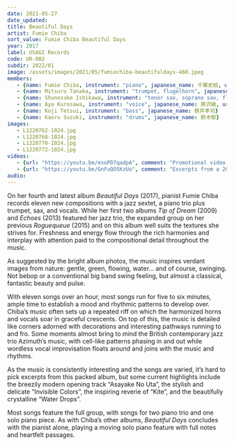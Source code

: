 ```yaml
---
date: 2021-05-27
date_updated: 
title: Beautiful Days
artist: Fumie Chiba
sort_value: Fumie Chiba Beautiful Days
year: 2017
label: USAGI Records
code: UR-002
subdir: 2022/01
image: /assets/images/2021/05/fumiechiba-beautifuldays-460.jpeg
members:
   - {name: Fumie Chiba, instrument: "piano", japanese_name: 千葉史絵, url: "https://fumiechiba.com"}
   - {name: Mitsuru Tanaka, instrument: "trumpet, flugelhorn", japanese_name: 田中充, url: "http://www.mitzru.com/"}
   - {name: Shunosuke Ishikawa, instrument: "tenor sax, soprano sax, flute", japanese_name: 石川周之介}
   - {name: Aya Kurosawa, instrument: "voice", japanese_name: 黒沢綾, url: "https://ayakurosawa.me/"}
   - {name: Koji Tetsui, instrument: "bass", japanese_name: 鉄井孝司}
   - {name: Kaoru Suzuki, instrument: "drums", japanese_name: 鈴木郁}
images:
   - L1220762-1024.jpg
   - L1220768-1024.jpg
   - L1220770-1024.jpg
   - L1220772-1024.jpg
videos: 
   - {url: "https://youtu.be/esoPD7qadpA", comment: "Promotional video related to this album release"}
   - {url: "https://youtu.be/GnFuQOSKzUo", comment: "Excerpts from a 2019 live performance of the Fumie Chiba Trio"}
audio:
---
```

On her fourth and latest album *Beautiful Days* (2017), pianist Fumie Chiba records eleven new compositions with a jazz sextet, a piano trio plus trumpet, sax, and vocals. While her first two albums *Tip of Dream* (2009) and *Echoes* (2013) featured her jazz trio, the expanded group on her previous *Roguequeue* (2015) and on this album well suits the textures she strives for. Freshness and energy flow through the rich harmonies and interplay with attention paid to the compositional detail throughout the music.

As suggested by the bright album photos, the music inspires verdant images from nature: gentle, green, flowing, water... and of course, swinging. Not bebop or a conventional big band swing feeling, but almost a classical, fantastic beauty and pulse.

With eleven songs over an hour, most songs run for five to six minutes, ample time to establish a mood and rhythmic patterns to develop over. Chiba’s music often sets up a repeated riff on which the harmonized horns and vocals soar in graceful crescents. On top of this, the music is detailed like corners adorned with decorations and interesting pathways running to and fro. Some moments almost bring to mind the British contemporary jazz trio Azimuth’s music, with cell-like patterns phasing in and out while wordless vocal improvisation floats around and joins with the music and rhythms.

As the music is consistently interesting and the songs are varied, it’s hard to pick excerpts from this packed album, but some current highlights include the breezily modern opening track “Asayake No Uta”, the stylish and delicate “Invisible Colors”, the inspiring reverie of “Kite”, and the beautifully crystalline “Water Drops”.

Most songs feature the full group, with songs for two piano trio and one solo piano piece. As with Chiba’s other albums, *Beautiful Days* concludes with the pianist alone, playing a moving solo piano feature with full notes and heartfelt passages.




